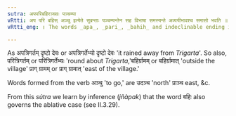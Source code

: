 ```yaml
---
sutra: अपपरिबहिरञ्चवः पञ्चम्या
vRtti: अप परि बहिस् अञ्चु इत्येते सुबन्ताः पञ्चम्यन्तेन सह विभाषा समस्यन्ते अव्ययीभावश्च समासो भवति ॥
vRtti_eng: ॥ The words _apa_, _pari_, _bahih_ and indeclinable ending in _añchu_ may optionally be compounded with a word ending in the fifth case-affix, and the compound so formed will be _Avyayibháva_.

---
```

As अपत्रिगर्तम् दृष्टो देवः  or अपत्रिगर्तेभ्यो दृष्टो देवः 'it rained away from _Trigarta_'. So also, परित्रिगर्तम् or परित्रिगर्तेभ्यः 'round about _Trigarta_,'बहिर्ग्रामम् or बहिर्ग्रामात् 'outside the village' प्राग् ग्रामम् or प्राग् ग्रामात् 'east of the village.'

Words formed from the verb अञ्चु  'to go,' are उदञ्च 'north' प्राञ्च  east, &c.

From this _sútra_ we learn by inference (_jñàpak_) that the word बहिः  also governs the ablative case (see II.3.29).